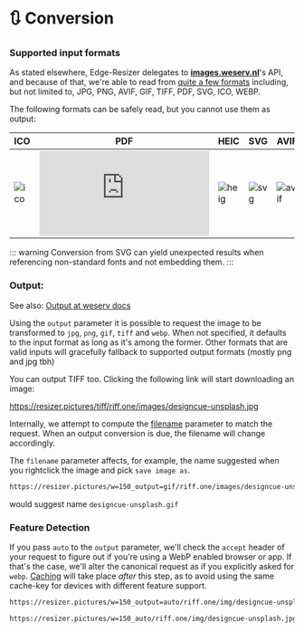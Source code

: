# 🔃 Conversion


### Supported input formats

As stated elsewhere, Edge-Resizer delegates to [**images.weserv.nl**](https://images.weserv.nl/)'s API, and because of that, we're able to read from [quite a few formats](https://github.com/weserv/images/issues/105#issuecomment-327497304) including, but not limited to, JPG, PNG, AVIF, GIF, TIFF, PDF, SVG, ICO, WEBP.

The following formats can be safely read, but you cannot use them as output:

<span class="gray">

|ICO | PDF |   HEIC   | SVG | AVIF |
|----------|------|---------|  --  | --  |
|![ico](https://resizer.pictures/w=150/riff.one/img/multi_res.ico) |![pdf](https://resizer.pictures/w=150_n=1/riff.one/img/sample_3pages.pdf) |  ![heig](https://resizer.pictures/w=150/riff.one/img/sample1.heic) |  ![svg](https://resizer.pictures/w=128/riff.one/favicon.svg) | ![avif](https://resizer.pictures/w=150/riff.one/img/fox.avif) 

</span>

::: warning
Conversion from SVG can yield unexpected results when referencing non-standard fonts and not embedding them.
:::
### Output: 

See also: [Output at weserv docs](https://images.weserv.nl/docs/format.html#output)


Using the `output` parameter it is possible to request the image to be transformed to `jpg`, `png`, `gif`, `tiff` and `webp`. When not specified, it defaults to the input format as long as it's among the former. Other formats that are valid inputs will gracefully fallback to supported output formats (mostly png and jpg tbh)

<output-formats :formats="[`jpg`, `png`, `gif`, `webp`]" image="https://riff.one/images/designcue-unsplash.jpg"></output-formats>

You can output TIFF too. Clicking the following link will start downloading an image:

https://resizer.pictures/tiff/riff.one/images/designcue-unsplash.jpg



Internally, we attempt to compute the [filename](https://images.weserv.nl/docs/format.html#filename) parameter to match the request. When an output conversion is due, the filename will change accordingly.

The `filename` parameter affects, for example, the name suggested when you rightclick the image and pick `save image as`. 

```html
https://resizer.pictures/w=150_output=gif/riff.one/images/designcue-unsplash.jpg
```

would suggest name `designcue-unsplash.gif`


### Feature Detection

If you pass `auto` to the `output` parameter, we'll check the  `accept` header of your request to figure out if you're using a WebP enabled browser or app. If that's the case, we'll alter the canonical request as if you explicitly asked for `webp`. [Caching](caching.html) will take place *after* this step, as to avoid using the same cache-key for devices with different feature support.

```html
https://resizer.pictures/w=150_output=auto/riff.one/img/designcue-unsplash.jpg

https://resizer.pictures/w=150_auto/riff.one/img/designcue-unsplash.jpg
```